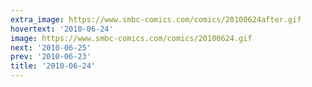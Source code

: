 ```yaml
---
extra_image: https://www.smbc-comics.com/comics/20100624after.gif
hovertext: '2010-06-24'
image: https://www.smbc-comics.com/comics/20100624.gif
next: '2010-06-25'
prev: '2010-06-23'
title: '2010-06-24'
---
```

